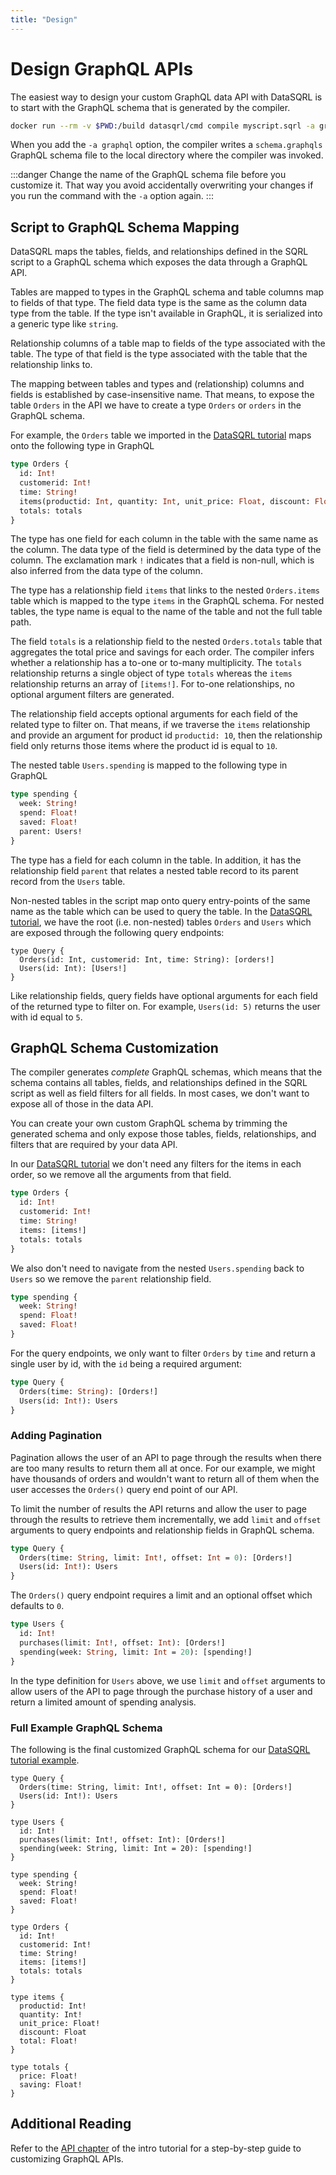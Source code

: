 ```yaml
---
title: "Design"
---
```


# Design GraphQL APIs

The easiest way to design your custom GraphQL data API with DataSQRL is to start with the GraphQL schema that is generated by the compiler.

```bash
docker run --rm -v $PWD:/build datasqrl/cmd compile myscript.sqrl -a graphql
```

When you add the `-a graphql` option, the compiler writes a `schema.graphqls` GraphQL schema file to the local directory where the compiler was invoked.

:::danger
Change the name of the GraphQL schema file before you customize it. That way you avoid accidentally overwriting your changes if you run the command with the `-a` option again.
:::

## Script to GraphQL Schema Mapping

DataSQRL maps the tables, fields, and relationships defined in the SQRL script to a GraphQL schema which exposes the data through a GraphQL API.

Tables are mapped to types in the GraphQL schema and table columns map to fields of that type. The field data type is the same as the column data type from the table. If the type isn't available in GraphQL, it is serialized into a generic type like `string`.

Relationship columns of a table map to fields of the type associated with the table. The type of that field is the type associated with the table that the relationship links to.

The mapping between tables and types and (relationship) columns and fields is established by case-insensitive name. That means, to expose the table `Orders` in the API we have to create a type `Orders` or `orders` in the GraphQL schema.

For example, the `Orders` table we imported in the [DataSQRL tutorial](../../../../getting-started/intro/overview) maps onto the following type in GraphQL
```graphql
type Orders {
  id: Int!
  customerid: Int!
  time: String!
  items(productid: Int, quantity: Int, unit_price: Float, discount: Float, total: Float): [items!]
  totals: totals
}
```
The type has one field for each column in the table with the same name as the column. The data type of the field is determined by the data type of the column. The exclamation mark `!` indicates that a field is non-null, which is also inferred from the data type of the column.

The type has a relationship field `items` that links to the nested `Orders.items` table which is mapped to the type `items` in the GraphQL schema. For nested tables, the type name is equal to the name of the table and not the full table path.

The field `totals` is a relationship field to the nested `Orders.totals` table that aggregates the total price and savings for each order. The compiler infers whether a relationship has a to-one or to-many multiplicity. The `totals` relationship returns a single object of type `totals` whereas the `items` relationship returns an array of `[items!]`. For to-one relationships, no optional argument filters are generated. 

The relationship field accepts optional arguments for each field of the related type to filter on. That means, if we traverse the `items` relationship and provide an argument for product id `productid: 10`, then the relationship field only returns those items where the product id is equal to `10`.

The nested table `Users.spending` is mapped to the following type in GraphQL
```graphql
type spending {
  week: String!
  spend: Float!
  saved: Float!
  parent: Users!
}
```
The type has a field for each column in the table. In addition, it has the relationship field `parent` that relates a nested table record to its parent record from the `Users` table.

Non-nested tables in the script  map onto query entry-points of the same name as the table which can be used to query the table. In the [DataSQRL tutorial](../../../../getting-started/intro/overview), we have the root (i.e. non-nested) tables `Orders` and `Users` which are exposed through the following query endpoints:
```graphl
type Query {
  Orders(id: Int, customerid: Int, time: String): [orders!]
  Users(id: Int): [Users!]
}
```

Like relationship fields, query fields have optional arguments for each field of the returned type to filter on. For example, `Users(id: 5)` returns the user with id equal to `5`.

## GraphQL Schema Customization

The compiler generates *complete* GraphQL schemas, which means that the schema contains all tables, fields, and relationships defined in the SQRL script as well as field filters for all fields. In most cases, we don't want to expose all of those in the data API.

You can create your own custom GraphQL schema by trimming the generated schema and only expose those tables, fields, relationships, and filters that are required by your data API.

In our [DataSQRL tutorial](../../../../getting-started/intro/overview) we don't need any filters for the items in each order, so we remove all the arguments from that field.
```graphql
type Orders {
  id: Int!
  customerid: Int!
  time: String!
  items: [items!]
  totals: totals
}
```
We also don't need to navigate from the nested `Users.spending` back to `Users` so we remove the `parent` relationship field.
```graphql
type spending {
  week: String!
  spend: Float!
  saved: Float!
}
```
For the query endpoints, we only want to filter `Orders` by `time` and return a single user by id, with the `id` being a required argument:
```graphql
type Query {
  Orders(time: String): [Orders!]
  Users(id: Int!): Users
}
```

### Adding Pagination

Pagination allows the user of an API to page through the results when there are too many results to return them all at once.
For our example, we might have thousands of orders and wouldn't want to return all of them when the user accesses the `Orders()` query end point of our API.

To limit the number of results the API returns and allow the user to page through the results to retrieve them incrementally, we add `limit` and `offset` arguments to query endpoints and relationship fields in GraphQL schema.
```graphql
type Query {
  Orders(time: String, limit: Int!, offset: Int = 0): [Orders!]
  Users(id: Int!): Users
}
```
The `Orders()` query endpoint requires a limit and an optional offset which defaults to `0`.

```graphql
type Users {
  id: Int!
  purchases(limit: Int!, offset: Int): [Orders!]
  spending(week: String, limit: Int = 20): [spending!]
}
```
In the type definition for `Users` above, we use `limit` and `offset` arguments to allow users of the API to page through the purchase history of a user and return a limited amount of spending analysis.


### Full Example GraphQL Schema

The following is the final customized GraphQL schema for our [DataSQRL tutorial example](../../../../getting-started/intro/overview).

```graphqls
type Query {
  Orders(time: String, limit: Int!, offset: Int = 0): [Orders!]
  Users(id: Int!): Users
}

type Users {
  id: Int!
  purchases(limit: Int!, offset: Int): [Orders!]
  spending(week: String, limit: Int = 20): [spending!]
}

type spending {
  week: String!
  spend: Float!
  saved: Float!
}

type Orders {
  id: Int!
  customerid: Int!
  time: String!
  items: [items!]
  totals: totals
}

type items {
  productid: Int!
  quantity: Int!
  unit_price: Float!
  discount: Float
  total: Float!
}

type totals {
  price: Float!
  saving: Float!
}
```

## Additional Reading

Refer to the [API chapter](../../../../getting-started/intro/api) of the intro tutorial for a step-by-step guide to customizing GraphQL APIs.